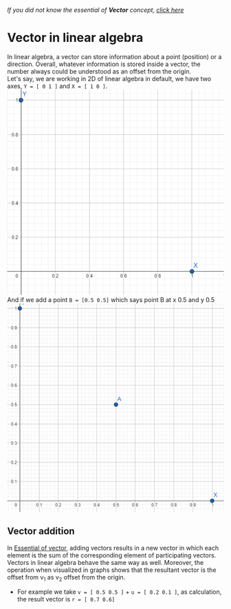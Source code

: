 *If you did not know the essential of **Vector** concept, [click here](../../vital-concepts/vector/README.md)* 
<br/>
# Vector in linear algebra
In linear algebra, a vector can store information about a point (position) or a direction. Overall, whatever information is stored inside a vector, the number always could be understood as an offset from the origin. <br>
Let's say, we are working in 2D of linear algebra in default, we have two axes, `Y = [ 0 1 ]`  and `X = [ 1 0 ]`.
<img src="./images/Screenshot 2023-08-09 165557.png"><br>
And if we add a point `B = [0.5 0.5]` which says point B at x 0.5 and y 0.5<br>
<img src="./images/Screenshot 2023-08-09 170339.png">

## Vector addition
In [Essential of vector](../../vital-concepts/vector/README.md), adding vectors results in a new vector in which each element is the sum of the corresponding element of participating vectors. Vectors in linear algebra behave the same way as well. Moreover, the operation when visualized in graphs shows that the resultant vector is the offset from v<sub>1</sub> as v<sub>2</sub> offset from the origin.<br>
+ For example we take `v = [ 0.5 0.5 ]` + `u = [ 0.2 0.1 ]`, as calculation, the result vector is `r = [ 0.7 0.6]`<br>

